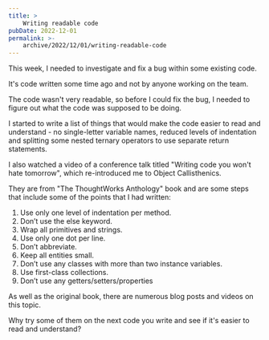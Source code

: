 ```yaml
---
title: >
    Writing readable code
pubDate: 2022-12-01
permalink: >-
    archive/2022/12/01/writing-readable-code
---
```


This week, I needed to investigate and fix a bug within some existing code.

It's code written some time ago and not by anyone working on the team.

The code wasn't very readable, so before I could fix the bug, I needed to figure out what the code was supposed to be doing.

I started to write a list of things that would make the code easier to read and understand - no single-letter variable names, reduced levels of indentation and splitting some nested ternary operators to use separate return statements.

I also watched a video of a conference talk titled "Writing code you won't hate tomorrow", which re-introduced me to Object Callisthenics.

They are from "The ThoughtWorks Anthology" book and are some steps that include some of the points that I had written:

1. Use only one level of indentation per method.
1. Don’t use the else keyword.
1. Wrap all primitives and strings.
1. Use only one dot per line.
1. Don’t abbreviate.
1. Keep all entities small.
1. Don’t use any classes with more than two instance variables.
1. Use first-class collections.
1. Don’t use any getters/setters/properties

As well as the original book, there are numerous blog posts and videos on this topic.

Why try some of them on the next code you write and see if it's easier to read and understand?
